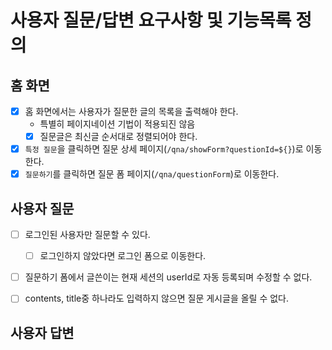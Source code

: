 # 사용자 질문/답변 요구사항 및 기능목록 정의

## 홈 화면
- [x] 홈 화면에서는 사용자가 질문한 글의 목록을 출력해야 한다.
  - 특별히 페이지네이션 기법이 적용되진 않음
  - [x] 질문글은 최신글 순서대로 정렬되어야 한다.
- [x] `특정 질문`을 클릭하면 질문 상세 페이지(`/qna/showForm?questionId=${}`)로 이동한다.
- [x] `질문하기`를 클릭하면 질문 폼 페이지(`/qna/questionForm`)로 이동한다.

## 사용자 질문
- [ ] 로그인된 사용자만 질문할 수 있다.
  - [ ] 로그인하지 않았다면 로그인 폼으로 이동한다.
- [ ] 질문하기 폼에서 글쓴이는 현재 세션의 userId로 자동 등록되며 수정할 수 없다.
- [ ] contents, title중 하나라도 입력하지 않으면 질문 게시글을 올릴 수 없다.


## 사용자 답변